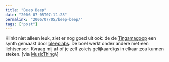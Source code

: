 ```yaml
---
title: "Beep Beep"
date: "2006-07-05T07:11:28"
permalink: "2006/07/05/beep-beep/"
tags: ["post"]
---
```

Klinkt niet alleen leuk, ziet er nog goed uit ook: de de [Tingamagoop](http://www.bleeplabs.com/images/thingamagoop-lg.mov "http://www.bleeplabs.com/images/thingamagoop-lg.mov") een synth gemaakt door [bleeplabs](http://www.bleeplabs.com/ "http://www.bleeplabs.com/"). De boel werkt onder andere met een lichtsensor. Kvraag mij af of je zelf zoiets gelijkaardigs in elkaar zou kunnen steken. \[via [MusicThing](http://musicthing.blogspot.com/2006/07/supercute-synth-bleep-labs.html "http://musicthing.blogspot.com/2006/07/supercute-synth-bleep-labs.html")\]

